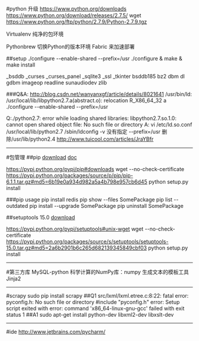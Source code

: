#python 升级
https://www.python.org/downloads
https://www.python.org/download/releases/2.7.5/
wget https://www.python.org/ftp/python/2.7.9/Python-2.7.9.tgz



Virtualenv
纯净的包环境

Pythonbrew 
切换Python的版本环境
Fabric 来加速部署

##setup
./configure  --enable-shared --prefix=/usr 
./configure & make & make install

_bsddb             _curses            _curses_panel
_sqlite3           _ssl               _tkinter
bsddb185           bz2                dbm
dl                 gdbm               imageop
readline           sunaudiodev        zlib

###Q&A:
http://blog.csdn.net/wanyanxgf/article/details/8021641
/usr/bin/ld: /usr/local/lib/libpython2.7.a(abstract.o): relocation R_X86_64_32 a
./configure  --enable-shared --prefix=/usr 

Q:./python2.7: error while loading shared libraries: libpython2.7.so.1.0: cannot open shared object file: No such file or directory
A:
vi /etc/ld.so.conf 
/usr/local/lib/python2.7
/sbin/ldconfig -v
没有指定 --prefix=/usr 
删除/usr/lib/python2.4
http://www.tuicool.com/articles/JraYBfr

----
#包管理
##pip
[download](https://pypi.python.org/pypi/pip)
[doc](https://pip.pypa.io/en/stable/installing/)

https://pypi.python.org/pypi/pip#downloads
wget --no-check-certificate https://pypi.python.org/packages/source/p/pip/pip-6.1.1.tar.gz#md5=6b19e0a934d982a5a4b798e957cb6d45
python setup.py install

###pip usage
pip install redis
pip show --files SomePackage
pip list --outdated
pip install --upgrade SomePackage
pip uninstall SomePackage


##setuptools 15.0
[download](https://pypi.python.org/pypi/setuptools#windows-simplified)

https://pypi.python.org/pypi/setuptools#unix-wget
wget --no-check-certificate https://pypi.python.org/packages/source/s/setuptools/setuptools-15.0.tar.gz#md5=2a6b2901b6c265d682139345849cbf03
python setup.py install

---
#第三方库
MySQL-python
科学计算的NumPy库：numpy
生成文本的模板工具Jinja2

---
#scrapy
sudo pip install scrapy
##Q1
src/lxml/lxml.etree.c:8:22: fatal error: pyconfig.h: No such file or directory
     #include "pyconfig.h"
error: Setup script exited with error: command 'x86_64-linux-gnu-gcc' failed with exit status 1
##A1
sudo apt-get install python-dev libxml2-dev libxslt-dev


---
#ide 
http://www.jetbrains.com/pycharm/






